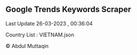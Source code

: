 

## Google Trends Keywords Scraper 
 
Last Update 26-03-2023 , 00:36:04

Country List :
VIETNAM.json



© Abdul Muttaqin 
